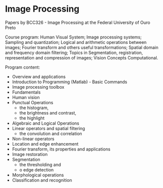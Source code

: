 # Image Processing
Papers by BCC326 - Image Processing at the Federal University of Ouro Preto

Course program: Human Visual System; Image processing systems; Sampling and
quantization; Logical and arithmetic operations between images; Fourier transform and others
useful transformations; Spatial domain and frequency domain filtering; Topics in
Segmentation, registration, representation and compression of images; Vision Concepts
Computational.

Program content:
- Overview and applications
- Introduction to Programming (Matlab) - Basic Commands
- Image processing toolbox
- Fundamentals
- Human vision
- Punctual Operations
    - the histogram,
    - the brightness and contrast,
    - the highlight
- Algebraic and Logical Operations
- Linear operators and spatial filtering
    - the convolution and correlation
- Non-linear operators
- Location and edge enhancement
- Fourier transform, its properties and applications
- Image restoration
- Segmentation
    - the thresholding and
    - o edge detection
- Morphological operations
- Classification and recognition
